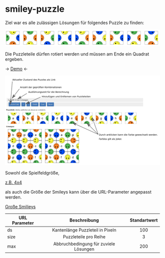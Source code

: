 smiley-puzzle
===========

Ziel war es alle zulässigen Lösungen für folgendes Puzzle zu finden:

![Puzzleteile](https://raw.githubusercontent.com/teodoc/smiley-puzzle/master/img/smileys.png)

Die Puzzleteile dürfen rotiert werden und müssen am Ende ein Quadrat ergeben.

-> [Demo](https://0x53.org/smiley-puzzle/)  <-


![Info](https://raw.githubusercontent.com/teodoc/smiley-puzzle/master/img/info.jpg)

Sowohl die Spielfeldgröße,

[z.B. 4x4](https://0x53.org/smiley-puzzle/?puzzle=W1siYSIsLTQsMSwtMywtMl0sWyJiIiwtMyw0LC0zLC00XSxbImMiLDMsLTQsMiwtMV0sWyJkIiwxLDMsLTMsLTFdLFsiZSIsMywzLC0zLC00XSxbImYiLDEsMiwxLDNdLFsiZyIsMSwtMiwtNCwtMV0sWyJoIiwtMywtMiwtMiwtM10sWyJpIiwtMywtMSwxLC00XSxbImoiLDQsMywzLDRdLFsiayIsLTMsMSwtMSwtMl0sWyJsIiw0LDIsLTMsMV0sWyJtIiw0LC0zLC0zLC0zXSxbIm4iLDQsLTIsMywtM10sWyJvIiwtMiwyLDQsMl0sWyJwIiwxLDEsLTQsLTFdXQ==&size=4)

als auch die Größe der Smileys kann über die URL-Parameter angepasst werden.

[Große Smilieys](https://0x53.org/smiley-puzzle/?ds=400&puzzle=W1siYSIsMSwtNCwtMiwzXSxbImIiLC0zLDIsMSwtMl0sWyJjIiwtMSwzLDQsLTJdLFsiZCIsLTEsNCwzLC00XSxbImUiLC0xLDIsMywtNF0sWyJmIiwtNCwxLDMsLTJdLFsiZyIsLTMsNCwxLC0yXSxbImgiLC0zLDIsMSwtNF0sWyJpIiw0LDEsLTIsLTNdXQ==&size=3)
 
| URL Parameter | Beschreibung                          | Standartwert |
| ------------- |:-------------------------------------:|:------------:|
| ds            | Kantenlänge Puzzleteil in Pixeln      | 100          |
| size          | Puzzleteile pro Reihe                 | 3            |
| max           | Abbruchbedingung für zuviele Lösungen | 200          |
